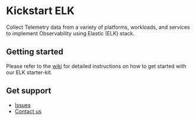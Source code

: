 # Kickstart ELK
Collect Telemetry data from a variety of platforms, workloads, and services to implement Observability using Elastic (ELK) stack.


## Getting started
Please refer to the [wiki](https://github.com/sloopstash/kickstart-elk/wiki) for detailed instructions on how to get started with our ELK starter-kit.


## Get support
- [Issues](https://github.com/sloopstash/kickstart-elk/issues)
- [Contact us](https://sloopstash.com/contact.html)

